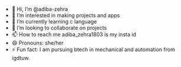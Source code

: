 - 👋 Hi, I’m @adiba-zehra
- 👀 I’m interested in making projects and apps
- 🌱 I’m currently learning c language
- 💞️ I’m looking to collaborate on projects
- 📫 How to reach me adiba_zehra1803 is my insta id
- 😄 Pronouns: she/her
- ⚡ Fun fact: I am pursuing btech in mechanical and automation from igdtuw.

<!---
adiba-zehra/adiba-zehra is a ✨ special ✨ repository because its `README.md` (this file) appears on your GitHub profile.
You can click the Preview link to take a look at your changes.
--->
